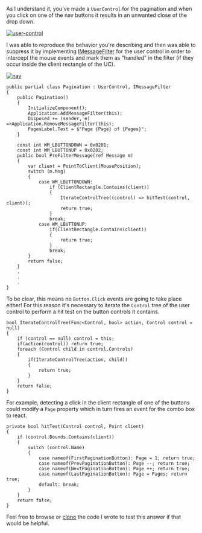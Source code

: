 As I understand it, you've made a `UserControl` for the pagination and when you click on one of the nav buttons it results in an unwanted close of the drop down. 

[![user-control][1]][1]

I was able to reproduce the behavior you're describing and then was able to suppress it by implementing [IMessageFilter](https://learn.microsoft.com/en-us/dotnet/api/system.windows.forms.imessagefilter) for the user control in order to intercept the mouse events and mark them as "handled" in the filter (if they occur inside the client rectangle of the UC). 

[![nav][2]][2]

    public partial class Pagination : UserControl, IMessageFilter
    {
        public Pagination()
        {
            InitializeComponent();
            Application.AddMessageFilter(this);
            Disposed += (sender, e) =>Application.RemoveMessageFilter(this);
            PagesLabel.Text = $"Page {Page} of {Pages}";
        }

        const int WM_LBUTTONDOWN = 0x0201;
        const int WM_LBUTTONUP = 0x0202;
        public bool PreFilterMessage(ref Message m)
        {
            var client = PointToClient(MousePosition);
            switch (m.Msg)
            {
                case WM_LBUTTONDOWN:
                    if (ClientRectangle.Contains(client))
                    {
                        IterateControlTree((control) => hitTest(control, client));
                        return true;
                    }
                    break;
                case WM_LBUTTONUP:
                    if(ClientRectangle.Contains(client))
                    {
                        return true;
                    }
                    break;
            }
            return false;
        }
        .
        .
        .
    }

To be clear,  this means no `Button.Click` events are going to take place either! For this reason it's necessary to iterate the `Control` tree of the user control to perform a hit test on the button controls it contains. 

    bool IterateControlTree(Func<Control, bool> action, Control control = null)
    {
        if (control == null) control = this;
        if(action(control)) return true;
        foreach (Control child in control.Controls)
        {
            if(IterateControlTree(action, child))
            {
                return true;
            }
        }
        return false;
    }

For example, detecting a click in the client rectangle of one of the buttons could modify a `Page` property which in turn fires an event for the combo box to react.

    private bool hitTest(Control control, Point client)
    {
        if (control.Bounds.Contains(client))
        {
            switch (control.Name)
            {
                case nameof(FirstPaginationButton): Page = 1; return true;
                case nameof(PrevPaginationButton): Page --; return true;
                case nameof(NextPaginationButton): Page ++; return true;
                case nameof(LastPaginationButton): Page = Pages; return true;
                default: break;
            }
        }
        return false;
    }

Feel free to browse or [clone](https://github.com/IVSoftware/combobox-pagination-message-filter.git) the code I wrote to test this answer if that would be helpful.


  [1]: https://i.stack.imgur.com/QlZbI.png
  [2]: https://i.stack.imgur.com/zLY1Y.png